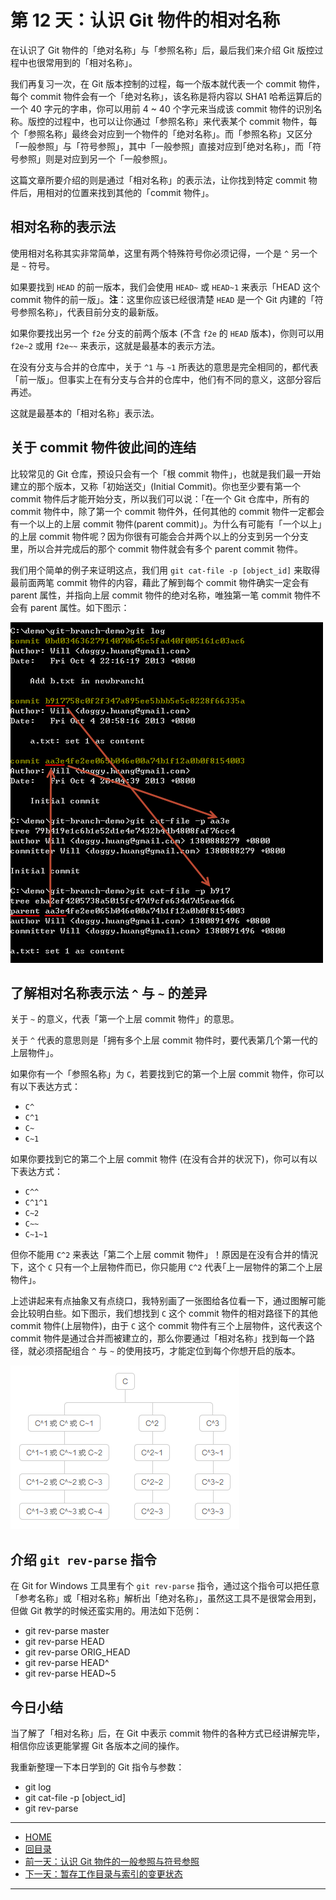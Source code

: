 第 12 天：认识 Git 物件的相对名称
=================================================

在认识了 Git 物件的「绝对名称」与「参照名称」后，最后我们来介绍 Git 版控过程中也很常用到的「相对名称」。

我们再复习一次，在 Git 版本控制的过程，每一个版本就代表一个 commit 物件，每个 commit 物件会有一个「绝对名称」，该名称是将内容以 SHA1 哈希运算后的一个 40 字元的字串，你可以用前 4 ~ 40 个字元来当成该 commit 物件的识別名称。版控的过程中，也可以让你通过「参照名称」来代表某个 commit 物件，每个「参照名称」最终会对应到一个物件的「绝对名称」。而「参照名称」又区分「一般参照」与「符号参照」，其中「一般参照」直接对应到｢绝对名称｣，而「符号参照」则是对应到另一个「一般参照」。

这篇文章所要介绍的则是通过「相对名称」的表示法，让你找到特定 commit 物件后，用相对的位置来找到其他的「commit 物件」。

相对名称的表示法
----------------

使用相对名称其实非常简单，这里有两个特殊符号你必须记得，一个是 `^` 另一个是 `~` 符号。

如果要找到 `HEAD` 的前一版本，我们会使用 `HEAD~` 或 `HEAD~1` 来表示「HEAD 这个 commit 物件的前一版」。**注**：这里你应该已经很清楚 `HEAD` 是一个 Git 内建的「符号参照名称」，代表目前分支的最新版。

如果你要找出另一个 `f2e` 分支的前两个版本 (不含 `f2e` 的 `HEAD` 版本)，你则可以用 `f2e~2` 或用 `f2e~~` 来表示，这就是最基本的表示方法。

在没有分支与合并的仓库中，关于 `^1` 与 `~1` 所表达的意思是完全相同的，都代表「前一版」。但事实上在有分支与合并的仓库中，他们有不同的意义，这部分容后再述。

这就是最基本的「相对名称」表示法。


关于 commit 物件彼此间的连结
---------------------------

比较常见的 Git 仓库，预设只会有一个「根 commit 物件」，也就是我们最一开始建立的那个版本，又称「初始送交」(Initial Commit)。你也至少要有第一个 commit 物件后才能开始分支，所以我们可以说：「在一个 Git 仓库中，所有的 commit 物件中，除了第一个 commit 物件外，任何其他的 commit 物件一定都会有一个以上的上层 commit 物件(parent commit)」。为什么有可能有「一个以上」的上层 commit 物件呢？因为你很有可能会合并两个以上的分支到另一个分支里，所以合并完成后的那个 commit 物件就会有多个 parent commit 物件。

我们用个简单的例子来证明这点，我们用 `git cat-file -p [object_id]` 来取得最前面两笔 commit 物件的内容，藉此了解到每个 commit 物件确实一定会有 parent 属性，并指向上层 commit 物件的绝对名称，唯独第一笔 commit 物件不会有 parent 属性。如下图示：

![image](figures/12/01.png)

了解相对名称表示法 `^` 与 `~` 的差异
------------------------------------

关于 `~` 的意义，代表「第一个上层 commit 物件」的意思。

关于 `^` 代表的意思则是「拥有多个上层 commit 物件时，要代表第几个第一代的上层物件」。

如果你有一个「参照名称」为 `C`，若要找到它的第一个上层 commit 物件，你可以有以下表达方式：

* `C^`
* `C^1`
* `C~`
* `C~1`

如果你要找到它的第二个上层 commit 物件 (在没有合并的状況下)，你可以有以下表达方式：

* `C^^`
* `C^1^1`
* `C~2`
* `C~~`
* `C~1~1`

但你不能用 `C^2` 来表达「第二个上层 commit 物件」！原因是在没有合并的情況下，这个 `C` 只有一个上层物件而已，你只能用 `C^2` 代表｢上一层物件的第二个上层物件」。

上述讲起来有点抽象又有点绕口，我特别画了一张图给各位看一下，通过图解可能会比较明白些。如下图示，我们想找到 `C` 这个 commit 物件的相对路径下的其他 commit 物件(上层物件)，由于 `C` 这个 commit 物件有三个上层物件，这代表这个 commit 物件是通过合并而被建立的，那么你要通过「相对名称」找到每一个路径，就必须搭配组合 `^` 与 `~` 的使用技巧，才能定位到每个你想开启的版本。

![image](figures/12/02.png)


介绍 `git rev-parse` 指令
--------------------------

在 Git for Windows 工具里有个 `git rev-parse` 指令，通过这个指令可以把任意「参考名称」或「相对名称」解析出「绝对名称」，虽然这工具不是很常会用到，但做 Git 教学的时候还蛮实用的。用法如下范例：

* git rev-parse master
* git rev-parse HEAD
* git rev-parse ORIG_HEAD
* git rev-parse HEAD^
* git rev-parse HEAD~5


今日小结
-------

当了解了「相对名称」后，在 Git 中表示 commit 物件的各种方式已经讲解完毕，相信你应该更能掌握 Git 各版本之间的操作。

我重新整理一下本日学到的 Git 指令与参数：

* git log
* git cat-file -p [object_id]
* git rev-parse




-------
* [HOME](../README.md)
* [回目录](README.md)
* [前一天：认识 Git 物件的一般参照与符号参照](11.md)
* [下一天：暂存工作目录与索引的变更状态](13.md)

-------


